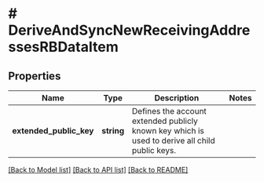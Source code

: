 # # DeriveAndSyncNewReceivingAddressesRBDataItem

## Properties

Name | Type | Description | Notes
------------ | ------------- | ------------- | -------------
**extended_public_key** | **string** | Defines the account extended publicly known key which is used to derive all child public keys. |

[[Back to Model list]](../../README.md#models) [[Back to API list]](../../README.md#endpoints) [[Back to README]](../../README.md)
